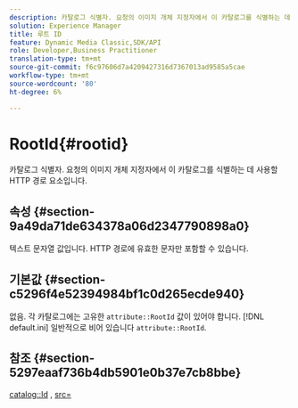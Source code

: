 ```yaml
---
description: 카탈로그 식별자. 요청의 이미지 개체 지정자에서 이 카탈로그를 식별하는 데 사용할 HTTP 경로 요소입니다.
solution: Experience Manager
title: 루트 ID
feature: Dynamic Media Classic,SDK/API
role: Developer,Business Practitioner
translation-type: tm+mt
source-git-commit: f6c97606d7a4209427316d7367013ad9585a5cae
workflow-type: tm+mt
source-wordcount: '80'
ht-degree: 6%

---
```



# RootId{#rootid}

카탈로그 식별자. 요청의 이미지 개체 지정자에서 이 카탈로그를 식별하는 데 사용할 HTTP 경로 요소입니다.

## 속성 {#section-9a49da71de634378a06d2347790898a0}

텍스트 문자열 값입니다. HTTP 경로에 유효한 문자만 포함할 수 있습니다.

## 기본값 {#section-c5296f4e52394984bf1c0d265ecde940}

없음. 각 카탈로그에는 고유한 `attribute::RootId` 값이 있어야 합니다. [!DNL default.ini] 일반적으로 비어 있습니다 `attribute::RootId`.

## 참조 {#section-5297eaaf736b4db5901e0b37e7cb8bbe}

[catalog::Id](/help/aem-is-ir-api/is-api/image-catalog/image-serving-api-ref/c-image-catalog-reference/c-image-svg-data-reference/c-image-data-reference/r-id-cat.md) ,  [src=](../../../../../is-api/http-ref/image-serving-api-ref/c-http-protocol-reference/c-command-reference/r-src.md#reference-f6506637778c4c69bf106a7924a91ab1)
